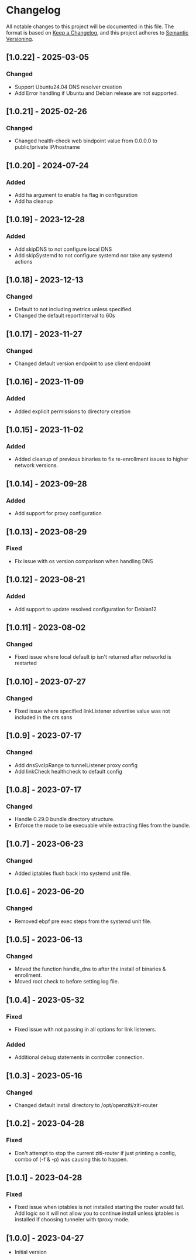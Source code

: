 # Changelog

All notable changes to this project will be documented in this file. The format is based on [Keep a Changelog](https://keepachangelog.com/en/1.0.0/), and this project adheres to [Semantic Versioning](https://semver.org/spec/v2.0.0.html).

## [1.0.22] - 2025-03-05

### Changed

- Support Ubuntu24.04 DNS resolver creation
- Add Error handling if Ubuntu and Debian release are not supported.

## [1.0.21] - 2025-02-26

### Changed

- Changed health-check web bindpoint value from 0.0.0.0 to public/private IP/hostname

## [1.0.20] - 2024-07-24

### Added

- Add ha argument to enable ha flag in configuration
- Add ha cleanup

## [1.0.19] - 2023-12-28

### Added

- Add skipDNS to not configure local DNS
- Add skipSystemd to not configure systemd nor take any systemd actions

## [1.0.18] - 2023-12-13

### Changed

- Default to not including metrics unless specified.
- Changed the default reportInterval to 60s

## [1.0.17] - 2023-11-27

### Changed

- Changed default version endpoint to use client endpoint


## [1.0.16] - 2023-11-09

### Added

- Added explicit permissions to directory creation

## [1.0.15] - 2023-11-02

### Added

- Added cleanup of previous binaries to fix re-enrollment issues to higher network versions.

## [1.0.14] - 2023-09-28

### Added

- Add support for proxy configuration

## [1.0.13] - 2023-08-29

### Fixed

- Fix issue with os version comparison when handling DNS
## [1.0.12] - 2023-08-21

### Added

- Add support to update resolved configuration for Debian12

## [1.0.11] - 2023-08-02

### Changed

- Fixed issue where local default ip isn't returned after networkd is restarted

## [1.0.10] - 2023-07-27

### Changed

 - Fixed issue where specified linkListener advertise value was not included in the crs sans

## [1.0.9] - 2023-07-17

### Changed

- Add dnsSvcIpRange to tunnelListener proxy config
- Add linkCheck healthcheck to default config

## [1.0.8] - 2023-07-17

### Changed

- Handle 0.29.0 bundle directory structure.
- Enforce the mode to be execuable while extracting files from the bundle.

## [1.0.7] - 2023-06-23

### Changed

- Added iptables flush back into systemd unit file.

## [1.0.6] - 2023-06-20

### Changed

- Removed ebpf pre exec steps from the systemd unit file.

## [1.0.5] - 2023-06-13

### Changed

- Moved the function handle_dns to after the install of binaries & enrollment.
- Moved root check to before setting log file.

## [1.0.4] - 2023-05-32

### Fixed

- Fixed issue with not passing in all options for link listeners.

### Added

- Additional debug statements in controller connection.

## [1.0.3] - 2023-05-16

### Changed

- Changed default install directory to /opt/openziti/ziti-router

## [1.0.2] - 2023-04-28

### Fixed 

- Don't attempt to stop the current ziti-router if just printing a config, combo of (-f & -p) was 
  causing this to happen.

## [1.0.1] - 2023-04-28

### Fixed 

- Fixed issue when iptables is not installed starting the router would fail.
  Add logic so it will not allow you to continue install unless iptables
  is installed if choosing tunneler with tproxy mode. 

## [1.0.0] - 2023-04-27

- Initial version
